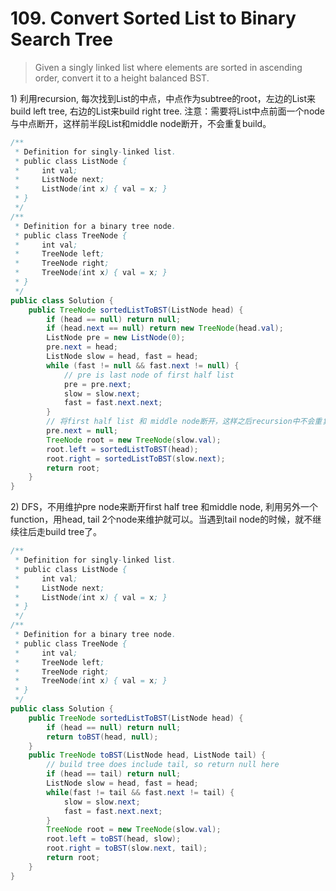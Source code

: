 # 109. Convert Sorted List to Binary Search Tree

> Given a singly linked list where elements are sorted in ascending order, convert it to a height balanced BST.

1\) 利用recursion, 每次找到List的中点，中点作为subtree的root，左边的List来build left tree, 右边的List来build right tree. 注意：需要将List中点前面一个node与中点断开，这样前半段List和middle node断开，不会重复build。

```java
/**
 * Definition for singly-linked list.
 * public class ListNode {
 *     int val;
 *     ListNode next;
 *     ListNode(int x) { val = x; }
 * }
 */
/**
 * Definition for a binary tree node.
 * public class TreeNode {
 *     int val;
 *     TreeNode left;
 *     TreeNode right;
 *     TreeNode(int x) { val = x; }
 * }
 */
public class Solution {
    public TreeNode sortedListToBST(ListNode head) {
        if (head == null) return null;
        if (head.next == null) return new TreeNode(head.val);
        ListNode pre = new ListNode(0);
        pre.next = head;
        ListNode slow = head, fast = head;
        while (fast != null && fast.next != null) {
            // pre is last node of first half list
            pre = pre.next;
            slow = slow.next;
            fast = fast.next.next;
        }
        // 将first half list 和 middle node断开，这样之后recursion中不会重复build
        pre.next = null;
        TreeNode root = new TreeNode(slow.val);
        root.left = sortedListToBST(head);
        root.right = sortedListToBST(slow.next);
        return root;
    }
}
```

2\) DFS，不用维护pre node来断开first half tree 和middle node, 利用另外一个function，用head, tail 2个node来维护就可以。当遇到tail node的时候，就不继续往后走build tree了。

```java
/**
 * Definition for singly-linked list.
 * public class ListNode {
 *     int val;
 *     ListNode next;
 *     ListNode(int x) { val = x; }
 * }
 */
/**
 * Definition for a binary tree node.
 * public class TreeNode {
 *     int val;
 *     TreeNode left;
 *     TreeNode right;
 *     TreeNode(int x) { val = x; }
 * }
 */
public class Solution {
    public TreeNode sortedListToBST(ListNode head) {
        if (head == null) return null;
        return toBST(head, null);
    }
    public TreeNode toBST(ListNode head, ListNode tail) {
        // build tree does include tail, so return null here
        if (head == tail) return null;
        ListNode slow = head, fast = head;
        while(fast != tail && fast.next != tail) {
            slow = slow.next;
            fast = fast.next.next;
        }
        TreeNode root = new TreeNode(slow.val);
        root.left = toBST(head, slow);
        root.right = toBST(slow.next, tail);
        return root;
    }
}
```



